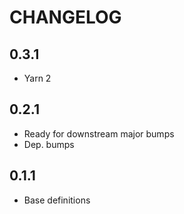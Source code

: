 # CHANGELOG

## 0.3.1

- Yarn 2

## 0.2.1

- Ready for downstream major bumps
- Dep. bumps

## 0.1.1

- Base definitions
